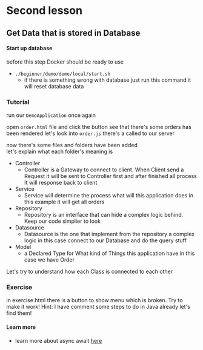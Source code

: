 # Second lesson

## Get Data that is stored in Database

#### Start up database

before this step Docker should be ready to use

- `./beginner/demo/demo/local/start.sh`
  - if there is something wrong with database just run this command it will reset database data

### Tutorial

run our `DemoApplication` once again

open `order.html` file and click the button see that there's some orders has been rendered
let's look into `order.js`
there's a called to our server

now there's some files and folders have been added  
let's explain what each folder's meaning is

- Controller
  - Controller is a Gateway to connect to client. When Client send a Request it will be sent to Controller first and after finished all process It will response back to client
- Service
  - Service will determine the process what will this application does in this example it will get all orders
- Repository
  - Repository is an interface that can hide a complex logic behind. Keep our code simplier to look
- Datasource
  - Datasource is the one that implement from the repository a complex logic in this case connect to our Database and do the query stuff
- Model
  - a Declared Type for What kind of Things this application have in this case we have Order

Let's try to understand how each Class is connected to each other

### Exercise

in exercise.html there is a button to show menu which is broken. Try to make it work!
Hint: I have comment some steps to do in Java already let's find them!

#### Learn more

- learn more about async await [here](https://tcd-theme.com/2021/09/javascript-asyncawait.html)
